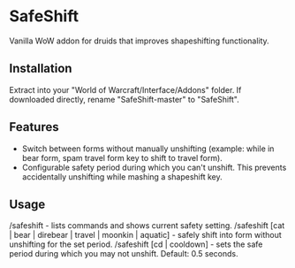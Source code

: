 # SafeShift
Vanilla WoW addon for druids that improves shapeshifting functionality.

## Installation
Extract into your "World of Warcraft/Interface/Addons" folder. If downloaded directly, rename "SafeShift-master" to "SafeShift".

## Features
* Switch between forms without manually unshifting (example: while in bear form, spam travel form key to shift to travel form).
* Configurable safety period during which you can't unshift. This prevents accidentally unshifting while mashing a shapeshift key.

## Usage
/safeshift - lists commands and shows current safety setting.
/safeshift [cat | bear | direbear | travel | moonkin | aquatic] - safely shift into form without unshifting for the set period.
/safeshift [cd | cooldown] <value in seconds> - sets the safe period during which you may not unshift. Default: 0.5 seconds.